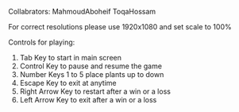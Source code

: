 Collabrators:
MahmoudAboheif
ToqaHossam


For correct resolutions please use 1920x1080 and set scale to 100%


Controls for playing:

1) Tab Key to start in main screen
2) Control Key to pause and resume the game
3) Number Keys 1 to 5 place plants up to down
4) Escape Key to exit at anytime
5) Right Arrow Key to restart after a win or a loss
6) Left Arrow Key to exit after a win or a loss
